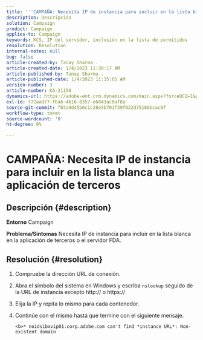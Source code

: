 ```yaml
---
title: '''CAMPAÑA: Necesita IP de instancia para incluir en la lista blanca aplicaciones de terceros"'
description: Descripción
solution: Campaign
product: Campaign
applies-to: Campaign
keywords: KCS, IP del servidor, inclusión en la lista de permitidos
resolution: Resolution
internal-notes: null
bug: false
article-created-by: Tanay Sharma .
article-created-date: 1/4/2023 11:30:17 AM
article-published-by: Tanay Sharma .
article-published-date: 1/4/2023 11:35:05 AM
version-number: 3
article-number: KA-21150
dynamics-url: https://adobe-ent.crm.dynamics.com/main.aspx?forceUCI=1&pagetype=entityrecord&etn=knowledgearticle&id=57c7d027-238c-ed11-81ac-6045bd006a22
exl-id: 772aad77-fba6-4616-8357-e6843ac0af8a
source-git-commit: f03a9d45b6c1c28e3b701f39f022d75180bcac0f
workflow-type: tm+mt
source-wordcount: '0'
ht-degree: 0%

---
```


# CAMPAÑA: Necesita IP de instancia para incluir en la lista blanca una aplicación de terceros

## Descripción {#description}

<b>Entorno</b>
Campaign


<b>Problema/Síntomas</b>
Necesita IP de instancia para incluir en la lista blanca en la aplicación de terceros o el servidor FDA.


## Resolución {#resolution}


1. Compruebe la dirección URL de conexión.
2. Abra el símbolo del sistema en Windows y escriba `nslookup` seguido de la URL de instancia excepto http:// o https://
3. Elija la IP y repita lo mismo para cada contenedor.
4. Continúe con el mismo hasta que termine con el siguiente mensaje.

   `<b>* noidsibxvip01.corp.adobe.com can't find *instance URL*: Non-existent domain`
